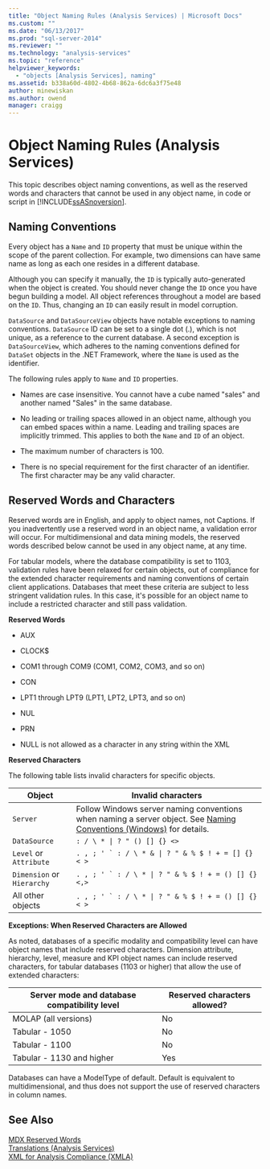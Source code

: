 ```yaml
---
title: "Object Naming Rules (Analysis Services) | Microsoft Docs"
ms.custom: ""
ms.date: "06/13/2017"
ms.prod: "sql-server-2014"
ms.reviewer: ""
ms.technology: "analysis-services"
ms.topic: "reference"
helpviewer_keywords: 
  - "objects [Analysis Services], naming"
ms.assetid: b338a60d-4802-4b68-862a-6dc6a3f75e48
author: minewiskan
ms.author: owend
manager: craigg
---
```

# Object Naming Rules (Analysis Services)
  This topic describes object naming conventions, as well as the reserved words and characters that cannot be used in any object name, in code or script in [!INCLUDE[ssASnoversion](../../../includes/ssasnoversion-md.md)].  
  
##  <a name="bkmk_Names"></a> Naming Conventions  
 Every object has a `Name` and `ID` property that must be unique within the scope of the parent collection. For example, two dimensions can have same name as long as each one resides in a different database.  
  
 Although you can specify it manually, the `ID` is typically auto-generated when the object is created. You should never change the `ID` once you have begun building a model. All object references throughout a model are based on the `ID`. Thus, changing an `ID` can easily result in model corruption.  
  
 `DataSource` and `DataSourceView` objects have notable exceptions to naming conventions. `DataSource` ID can be set to a single dot (.), which is not unique, as a reference to the current database. A second exception is `DataSourceView`, which adheres to the naming conventions defined for `DataSet` objects in the .NET Framework, where the `Name` is used as the identifier.  
  
 The following rules apply to `Name` and `ID` properties.  
  
-   Names are case insensitive. You cannot have a cube named "sales" and another named "Sales" in the same database.  
  
-   No leading or trailing spaces allowed in an object name, although you can embed spaces within a name. Leading and trailing spaces are implicitly trimmed. This applies to both the `Name` and `ID` of an object.  
  
-   The maximum number of characters is 100.  
  
-   There is no special requirement for the first character of an identifier. The first character may be any valid character.  
  
##  <a name="bkmk_reserved"></a> Reserved Words and Characters  
 Reserved words are in English, and apply to object names, not Captions. If you inadvertently use a reserved word in an object name, a validation error will occur. For multidimensional and data mining models, the reserved words described below cannot be used in any object name, at any time.  
  
 For tabular models, where the database compatibility is set to 1103, validation rules have been relaxed for certain objects, out of compliance for the extended character requirements and naming conventions of certain client applications. Databases that meet these criteria are subject to less stringent validation rules. In this case, it's possible for an object name to include a restricted character and still pass validation.  
  
 **Reserved Words**  
  
-   AUX  
  
-   CLOCK$  
  
-   COM1 through COM9 (COM1, COM2, COM3, and so on)  
  
-   CON  
  
-   LPT1 through LPT9 (LPT1, LPT2, LPT3, and so on)  
  
-   NUL  
  
-   PRN  
  
-   NULL is not allowed as a character in any string within the XML  
  
 **Reserved Characters**  
  
 The following table lists invalid characters for specific objects.  
  
|Object|Invalid characters|  
|------------|------------------------|  
|`Server`|Follow Windows server naming conventions when naming a server object. See [Naming Conventions (Windows)](/windows/desktop/DNS/naming-conventions) for details.|  
|`DataSource`| `: / \ * \| ? " () [] {} <>` |  
|`Level` or `Attribute`|````. , ; ' ` : / \ * & \| ? " & % $ ! + = [] {} < >````|  
|`Dimension` or `Hierarchy`|````. , ; ' ` : / \ * \| ? " & % $ ! + = () [] {} <,>````|  
|All other objects|````. , ; ' ` : / \ * \| ? " & % $ ! + = () [] {} < >````|  
  
 **Exceptions: When Reserved Characters are Allowed**  
  
 As noted, databases of a specific modality and compatibility level can have object names that include reserved characters. Dimension attribute, hierarchy, level, measure and KPI object names can include reserved characters, for tabular databases (1103 or higher) that allow the use of extended characters:  
  
|Server mode and database compatibility level|Reserved characters allowed?|  
|--------------------------------------------------|----------------------------------|  
|MOLAP (all versions)|No|  
|Tabular - 1050|No|  
|Tabular - 1100|No|  
|Tabular - 1130 and higher|Yes|  
  
 Databases can have a ModelType of default. Default is equivalent to multidimensional, and thus does not support the use of reserved characters in column names.  
  
## See Also  
 [MDX Reserved Words](/sql/mdx/mdx-reserved-words)   
 [Translations &#40;Analysis Services&#41;](https://docs.microsoft.com/analysis-services/translations-analysis-services)   
 [XML for Analysis Compliance &#40;XMLA&#41;](https://docs.microsoft.com/bi-reference/xmla/xml-for-analysis-compliance-xmla)  
  
  
